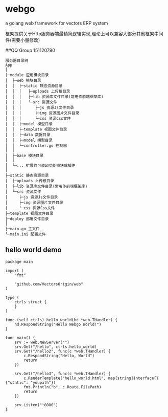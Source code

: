 # webgo
a golang web framework for vectors ERP system

框架提供关于Http服务器端最精简逻辑实现,理论上可以兼容大部分其他框架中间件(需要小量修改)

##QQ Group 151120790

	服务器目录树
	App
	│
	├─module 应用模块目录
	│  ├─web 模块目录
	│  │  ├─static 静态资源目录
	│  │  │   ├─uploads 上传根目录
	│  │  │   ├─lib 资源库文件目录(常用作前端框架库)
	│  │  │   └─src 资源文件
	│  │  │      ├─js 资源Js文件目录
	│  │  │      ├─img 资源图片文件目录
	│  │  │      └─css 资源Css文件
	│  │  ├─model 模型目录
	│  │  ├─template 视图文件目录
	│  │  ├─data 数据目录
	│  │  ├─model 模型目录
	│  │  └─controller.go 控制器
	│  │
	│  ├─base 模块目录
	│  │
	│  └─... 扩展的可装卸功能模块或插件
	│
	├─static 静态资源目录
	│  ├─uploads 上传根目录
	│  ├─lib 资源库文件目录(常用作前端框架库)
	│  └─src 资源文件
	│     ├─js 资源Js文件目录
	│     ├─img 资源图片文件目录
	│     └─css 资源Css文件
	├─template 视图文件目录
	├─deploy 部署文件目录
	│
	├─main.go 主文件
	└─main.ini 配置文件

## hello world demo

	package main

	import (
		"fmt"

		"github.com/VectorsOrigin/web"
	)

	type (
		ctrls struct {
		}
	)

	func (self ctrls) hello_world(hd *web.THandler) {
		hd.RespondString("Hello Webgo World!")
	}

	func main() {
		srv := web.NewServer("")
		srv.Get("/hello", ctrls.hello_world)
		srv.Get("/hello2", func(c *web.THandler) {
			c.RespondString("Hello, World")
			return
		})

		srv.Get("/hello3", func(c *web.THandler) {
			c.RenderTemplate("hello_world.html", map[string]interface{}{"static": "youpath"})
			fmt.Println("b", c.Route.FilePath)
			return
		})

		srv.Listen(":8080")
	}
